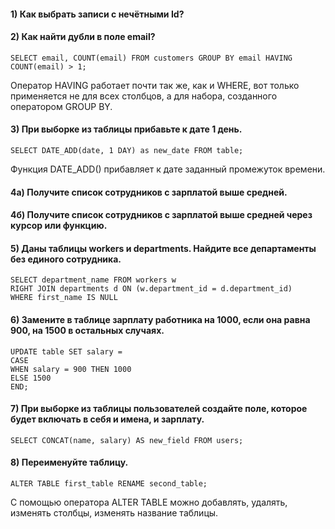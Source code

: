 #### 1) Как выбрать записи с нечётными Id?

#### 2) Как найти дубли в поле email?

`````SELECT email, COUNT(email) FROM customers GROUP BY email HAVING COUNT(email) > 1;`````

Оператор HAVING работает почти так же, как и WHERE, вот только применяется не для всех
столбцов, а для набора, созданного оператором GROUP BY.

#### 3) При выборке из таблицы прибавьте к дате 1 день.

```SELECT DATE_ADD(date, 1 DAY) as new_date FROM table;```

Функция DATE_ADD() прибавляет к дате заданный промежуток времени.

#### 4а) Получите список сотрудников с зарплатой выше средней.
#### 4б) Получите список сотрудников с зарплатой выше средней через курсор или функцию.

#### 5) Даны таблицы workers и departments. Найдите все департаменты без единого сотрудника.
```
SELECT department_name FROM workers w
RIGHT JOIN departments d ON (w.department_id = d.department_id)
WHERE first_name IS NULL
```
#### 6) Замените в таблице зарплату работника на 1000, если она равна 900, на 1500 в остальных случаях.
```
UPDATE table SET salary =
CASE
WHEN salary = 900 THEN 1000
ELSE 1500
END;
```
#### 7) При выборке из таблицы пользователей создайте поле, которое будет включать в себя и имена, и зарплату.
```SELECT CONCAT(name, salary) AS new_field FROM users;```

#### 8) Переименуйте таблицу.
```ALTER TABLE first_table RENAME second_table;```

С помощью оператора ALTER TABLE можно добавлять, удалять, изменять столбцы, изменять название таблицы.
